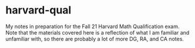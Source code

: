 # harvard-qual
My notes in preparation for the Fall 21 Harvard Math Qualification exam. Note that the materials covered here is a reflection of what I am familiar and unfamiliar with, so there are probably a lot of more DG, RA, and CA notes.

